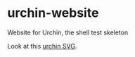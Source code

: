 urchin-website
==============

Website for Urchin, the shell test skeleton

Look at this [urchin SVG](http://openclipart.org/detail/170807/sea-urchin-silhouette-by-dear_theophilus-170807).
